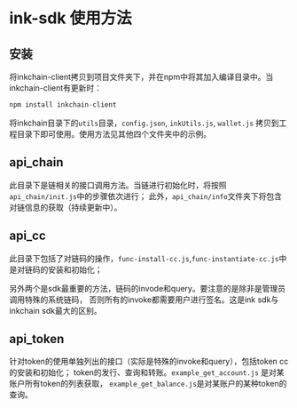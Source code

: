 # ink-sdk 使用方法

## 安装
将inkchain-client拷贝到项目文件夹下，并在npm中将其加入编译目录中。当inkchain-client有更新时：

```javascript
npm install inkchain-client
```

将inkchain目录下的`utils`目录，`config.json`, `inkUtils.js`, `wallet.js` 拷贝到工程目录下即可使用。使用方法见其他四个文件夹中的示例。

## api_chain
此目录下是链相关的接口调用方法。当链进行初始化时，将按照`api_chain/init.js`中的步骤依次进行；
此外，`api_chain/info`文件夹下将包含对链信息的获取（持续更新中）。
## api_cc
此目录下包括了对链码的操作，`func-install-cc.js`,`func-instantiate-cc.js`中是对链码的安装和初始化；

另外两个是sdk最重要的方法，链码的invode和query。要注意的是除非是管理员调用特殊的系统链码，
否则所有的invoke都需要用户进行签名。这是ink sdk与inkchain sdk最大的区别。

## api_token

针对token的使用单独列出的接口（实际是特殊的invoke和query），包括token cc的安装和初始化；
token的发行、查询和转账。`example_get_account.js` 是对某账户所有token的列表获取，
`example_get_balance.js`是对某账户的某种token的查询。